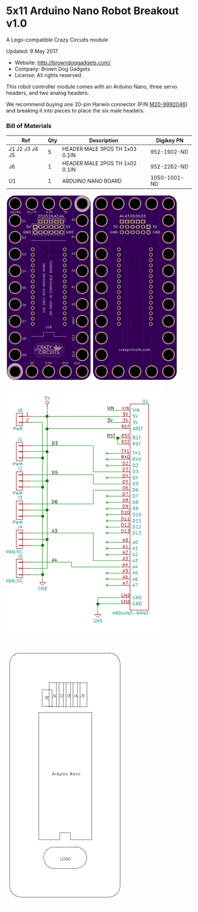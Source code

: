 <!--- start title --->
# 5x11 Arduino Nano Robot Breakout v1.0
A Lego-compatible Crazy Circuits module

Updated: 9 May 2017

- Website: http://browndoggadgets.com/
- Company: Brown Dog Gadgets
- License: All rights reserved.
<!--- end title --->

This robot controller module comes with an Arduino Nano, three servo headers, and two analog headers. 

We recommend buying one 20-pin Harwin connector (P/N [M20-9992046](https://www.digikey.com/products/en?keywords=M20-9992046)) and breaking it into pieces to place the six male headers.

<!--- bom start --->
### Bill of Materials

|Ref|Qty|Description|Digikey PN|
|---|---|-----------|------|
|J1 J2 J3 J4 J5|5|HEADER MALE 3POS TH 1x03 0.1IN|952-1902-ND|
|J6|1|HEADER MALE 2POS TH 1x02 0.1IN|952-2262-ND|
|U1|1|ARDUINO NANO BOARD|1050-1001-ND|


<!--- bom end --->
![Gerber Preview](preview.png)

![Schematic](schematic.png)

![Assembly Diagram](assembly.png)


